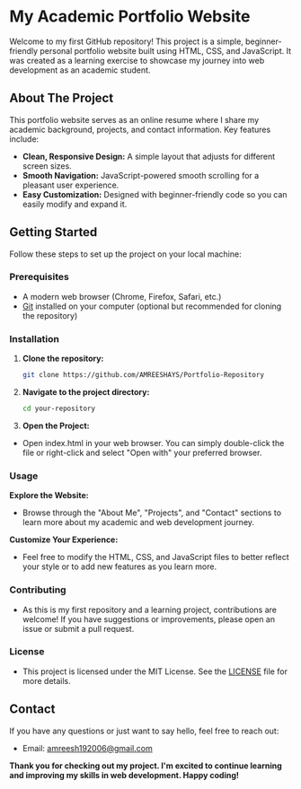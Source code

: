 # My Academic Portfolio Website

Welcome to my first GitHub repository! This project is a simple, beginner-friendly personal portfolio website built using HTML, CSS, and JavaScript. It was created as a learning exercise to showcase my journey into web development as an academic student.

## About The Project

This portfolio website serves as an online resume where I share my academic background, projects, and contact information. Key features include:

- **Clean, Responsive Design:** A simple layout that adjusts for different screen sizes.
- **Smooth Navigation:** JavaScript-powered smooth scrolling for a pleasant user experience.
- **Easy Customization:** Designed with beginner-friendly code so you can easily modify and expand it.

## Getting Started

Follow these steps to set up the project on your local machine:

### Prerequisites

- A modern web browser (Chrome, Firefox, Safari, etc.)
- [Git](https://git-scm.com/) installed on your computer (optional but recommended for cloning the repository)

### Installation

1. **Clone the repository:**
    ```bash
    git clone https://github.com/AMREESHAYS/Portfolio-Repository
    ```

2. **Navigate to the project directory:**
    ```bash
    cd your-repository
    ```

3. **Open the Project:**
- Open index.html in your web browser. You can simply double-click the file or right-click and select "Open with" your preferred browser.

### Usage
**Explore the Website:**
- Browse through the "About Me", "Projects", and "Contact" sections to learn more about my academic and web development journey.

**Customize Your Experience:**
- Feel free to modify the HTML, CSS, and JavaScript files to better reflect your style or to add new features as you learn more.

### Contributing
- As this is my first repository and a learning project, contributions are welcome! If you have suggestions or improvements, please open an issue or submit a pull request.

### License
- This project is licensed under the MIT License. See the [LICENSE](https://github.com/AMREESHAYS/Portfolio-Repository/blob/main/LICENSE) file for more details.

## Contact
If you have any questions or just want to say hello, feel free to reach out:

- Email: amreesh192006@gmail.com
 

**Thank you for checking out my project. I'm excited to continue learning and improving my skills in web development. Happy coding!**




   

 
